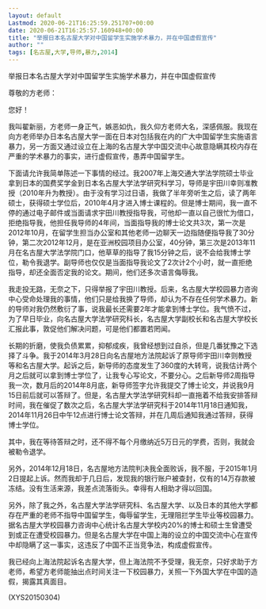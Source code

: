 ```yaml
---
layout: default
Lastmod: 2020-06-21T16:25:59.251707+00:00
date: 2020-06-21T16:25:57.160948+00:00
title: "举报日本名古屋大学对中国留学生实施学术暴力，并在中国虚假宣传"
author: ""
tags: [名古屋,大学,导师,暴力,2014]
---
```


举报日本名古屋大学对中国留学生实施学术暴力，并在中国虚假宣传

尊敬的方老师：

您好！

我叫翟新丽，方老师一身正气，嫉恶如仇，我久仰方老师大名，深感佩服。我现在向方老师举办日本名古屋大学一面在日本对包括我在内的广大中国留学生实施语言暴力，另一方面又通过设立在上海的名古屋大学中国交流中心故意隐瞒其校内存在严重的学术暴力的事实，进行虚假宣传，愚弄中国留学生。

下面请允许我简单陈述一下事情的经过。我2007年上海交通大学法学院硕士毕业拿到日本的国费奖学金到日本名古屋大学法学研究科学习，导师是宇田川幸则准教授（2010年升为教授）。由于没有学习过日语，我做了半年旁听生之后，读了两年硕士，获得硕士学位后，2010年4月才进入博士课程的。但是博士期间，我一直不停的通过电子邮件或当面请求宇田川教授指导我，可他却一直以自己很忙为借口，拒绝指导我，他担任我导师的4年间，当面指导我的博士论文共3次，第一次是2012年10月，在留学生担当办公室和其他老师一边聊天一边指随便指导我了30分钟，第二次2012年12月，是在亚洲校园项目办公室，40分钟，第三次是2013年11月在名古屋大学法学院门口，他草草的指导了我15分钟之后，说不会给我博士学位，勒令我退学。副导师也仅仅是当面指导我论文了2次计2个小时，就一直拒绝指导，却还全面否定我的论文。期间，他们还多次语言侮辱我。

我走投无路，无奈之下，只得举报了宇田川教授。后来，名古屋大学校园暴力咨询中心受命处理我的事情，他们只是给我换了导师，却认为不存在任何学术暴力。新的导师对我仍然敷衍了事，说我最长还需要2年才能拿到博士学位。我气愤不过，为了早日毕业，向名古屋大学法学研究科长，名古屋大学副校长和名古屋大学校长汇报此事，敦促他们解决问题，可是他们都置若罔闻。

长期的折磨，使我负债累累，抑郁成疾，我曾经想到过自杀，但是几番犹豫之下选择了斗争。我于2014年3月28日向名古屋地方法院起诉了原导师宇田川幸则教授等和名古屋大学。起诉之后，新导师的态度发生了360度的大转弯，说我估计两个月之后就可以拿到博士学位了，让我专心写论文，不要分心。之后新导师2周指导我一次，数月后的2014年8月底，新导师签字允许我提交了博士论文，并说我9月15日前后就可以答辩了。但是，名古屋大学法学研究科却一直拖着不给我安排答辩时间，我在催促了数次之后，名古屋大学法学研究科于2014年11月18日通知我，2014年11月26日中午12点进行博士论文答辩，并在几周后通知我通过答辩，获得博士学位。

其中，我在等待答辩之时，还不得不每个月缴纳近5万日元的学费，否则，我就会被勒令退学。

另外，2014年12月18日，名古屋地方法院判决我全面败诉，我不服，于2015年1月2日提起上诉。然而我却于几日后，发现我的银行账户被查封，仅有的14万存款被冻结。没有生活来源，我差点流落街头。幸得有人相助才得以回国。

另外，除了我之外，名古屋大学法学研究科、名古屋大学、以及日本的其他大学都存在严重的老师不指导中国留学生，侮辱留学生，无理阻拦学生毕业等校园暴力。据名古屋大学校园暴力咨询中心统计名古屋大学校内20%的博士和硕士生曾遭受到或正在遭受校园暴力。但是名古屋大学在中国上海的设立的中国交流中心在宣传中却隐瞒了这一事实，这违反了中国不正当竞争法，构成虚假宣传。

我已经向上海法院起诉名古屋大学，但上海法院不予受理，我无奈，只好求助于方老师，希望方老师能抽出点时间关注一下校园暴力，关照一下外国大学在中国的造假，揭露其真面目。

(XYS20150304)

